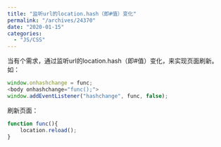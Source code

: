 ```yaml
---
title: "监听url的location.hash（即#值）变化"
permalink: "/archives/24370"
date: "2020-01-15"
categories: 
  - "JS/CSS"
---
```


当有个需求，通过监听url的location.hash（即#值）变化，来实现页面刷新。如：

``` js
window.onhashchange = func;
<body onhashchange="func();">
window.addEventListener("hashchange", func, false); 
```

刷新页面：

``` js
function func(){
    location.reload();
}
```
